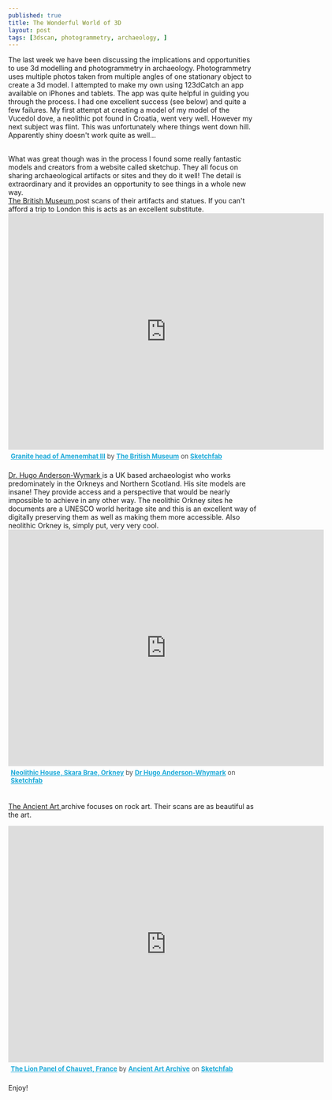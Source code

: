 ```yaml
---
published: true
title: The Wonderful World of 3D
layout: post
tags: [3dscan, photogrammetry, archaeology, ]
---
```

The last week we have been discussing the implications and opportunities to use 3d modelling and photogrammetry in archaeology. Photogrammetry uses multiple photos taken from multiple angles of one stationary object to create a 3d model. I attempted to make my own using 123dCatch an app available on iPhones and tablets. The app was quite helpful in guiding you through the process. I had one excellent success (see below) and quite a few failures. My first attempt at creating a model of my model of the Vucedol dove, a neolithic pot found in Croatia, went very well. However my next subject was flint. This was unfortunately where things went down hill. Apparently shiny doesn't work quite as well...

<br>
What was great though was in the process I found some really fantastic models and creators from a website called sketchup. They all focus on sharing archaeological artifacts or sites and they do it well! The detail is extraordinary and it provides an opportunity to see things in a whole new way. 
<br>
<a href="https://sketchfab.com/britishmuseum">The British Museum </a> post scans of their artifacts and statues. If you can't afford a trip to London this is acts as an excellent substitute.
<br>
<div class="sketchfab-embed-wrapper"><iframe width="640" height="480" src="https://sketchfab.com/models/64d0b7662b59417986e9d693624de97a/embed" frameborder="0" allowvr allowfullscreen mozallowfullscreen="true" webkitallowfullscreen="true" onmousewheel=""></iframe>
<p style="font-size: 13px; font-weight: normal; margin: 5px; color: #4A4A4A;">
    <a href="https://sketchfab.com/models/64d0b7662b59417986e9d693624de97a?utm_medium=embed&utm_source=website&utm_campain=share-popup" target="_blank" style="font-weight: bold; color: #1CAAD9;">Granite head of Amenemhat III</a>
    by <a href="https://sketchfab.com/britishmuseum?utm_medium=embed&utm_source=website&utm_campain=share-popup" target="_blank" style="font-weight: bold; color: #1CAAD9;">The British Museum</a>
    on <a href="https://sketchfab.com?utm_medium=embed&utm_source=website&utm_campain=share-popup" target="_blank" style="font-weight: bold; color: #1CAAD9;">Sketchfab</a>
</p>
</div>
<br>
<a href="https://sketchfab.com/hugoandersonwhymark"> Dr. Hugo Anderson-Wymark </a> is a UK based archaeologist who works predominately in the Orkneys and Northern Scotland. His site models are insane! They provide access and a perspective that would be nearly impossible to achieve in any other way. The neolithic Orkney sites he documents are a UNESCO world heritage site and this is an excellent way of digitally preserving them as well as making them more accessible. Also neolithic Orkney is, simply put, very very cool.
<br>
<div class="sketchfab-embed-wrapper"><iframe width="640" height="480" src="https://sketchfab.com/models/e9fee2578f634ea1a9c710ac860844c0/embed" frameborder="0" allowvr allowfullscreen mozallowfullscreen="true" webkitallowfullscreen="true" onmousewheel=""></iframe>

<p style="font-size: 13px; font-weight: normal; margin: 5px; color: #4A4A4A;">
    <a href="https://sketchfab.com/models/e9fee2578f634ea1a9c710ac860844c0?utm_medium=embed&utm_source=website&utm_campain=share-popup" target="_blank" style="font-weight: bold; color: #1CAAD9;">Neolithic House, Skara Brae, Orkney</a>
    by <a href="https://sketchfab.com/hugoandersonwhymark?utm_medium=embed&utm_source=website&utm_campain=share-popup" target="_blank" style="font-weight: bold; color: #1CAAD9;">Dr Hugo Anderson-Whymark</a>
    on <a href="https://sketchfab.com?utm_medium=embed&utm_source=website&utm_campain=share-popup" target="_blank" style="font-weight: bold; color: #1CAAD9;">Sketchfab</a>
</p>
</div>
<br>

<a href="https://sketchfab.com/ancientartarchive"> The Ancient Art </a> archive focuses on rock art. Their scans are as beautiful as the art. 
<br>
<div class="sketchfab-embed-wrapper"><iframe width="640" height="480" src="https://sketchfab.com/models/91756bf3395542a289c95e0a28d3ef94/embed" frameborder="0" allowvr allowfullscreen mozallowfullscreen="true" webkitallowfullscreen="true" onmousewheel=""></iframe>

<p style="font-size: 13px; font-weight: normal; margin: 5px; color: #4A4A4A;">
    <a href="https://sketchfab.com/models/91756bf3395542a289c95e0a28d3ef94?utm_medium=embed&utm_source=website&utm_campain=share-popup" target="_blank" style="font-weight: bold; color: #1CAAD9;">The Lion Panel of Chauvet, France</a>
    by <a href="https://sketchfab.com/ancientartarchive?utm_medium=embed&utm_source=website&utm_campain=share-popup" target="_blank" style="font-weight: bold; color: #1CAAD9;">Ancient Art Archive</a>
    on <a href="https://sketchfab.com?utm_medium=embed&utm_source=website&utm_campain=share-popup" target="_blank" style="font-weight: bold; color: #1CAAD9;">Sketchfab</a>
</p>
</div>
<br>
Enjoy! 



